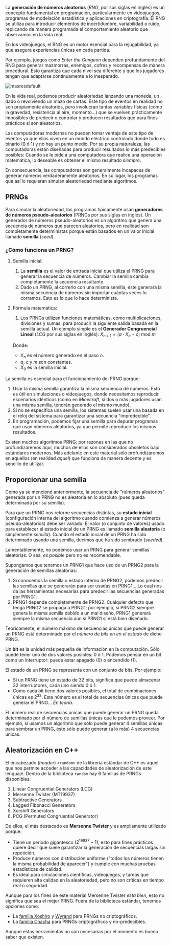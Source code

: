 La **generación de números aleatorios** (*RNG*, por sus siglas en inglés) es un concepto fundamental en programación, particularmente en videojuegos, programas de modelación estadística y aplicaciones en criptografía. El RNG se utiliza para introducir elementos de incertidumbre, variabilidad o ruido, replicando de manera programada el comportamiento aleatorio que observamos en la vida real.

En los videojuegos, el RNG es un motor esencial para la rejugabilidad, ya que asegura experiencias únicas en cada partida. 

Por ejemplo, juegos como *Enter the Gungeon* dependen profundamente del RNG para generar mazmorras, enemigos, cofres y recompensas de manera procedural. Esto garantiza que cada nivel sea diferente y que los jugadores tengan que adaptarse continuamente a lo inesperado.

![maxresdefault](https://github.com/user-attachments/assets/0cbc8b12-f60b-4ad5-b550-0888b8dea919)

En la vida real, podemos producir aleatoriedad lanzando una moneda, un dado o revolviendo un mazo de cartas. Este tipo de eventos en realidad no son propiamente aleatorios, pero involucran tantas variables físicas (como la gravedad, resistencia al aire, momento...) que se vuelven prácticamente imposibles de predecir o controlar y producen resultados que para fines prácticos sí son aleatorios.

Las computadoras modernas no pueden tomar ventaja de este tipo de eventos ya que ellas viven en un mundo eléctrico controlado donde todo es binario (0 ó 1) y no hay un punto medio. Por su propia naturaleza, las computadoras están diseñadas para producir resultados lo más predecibles posibles: Cuando se le pide a una computadora que realice una operación matemática, lo deseable es obtener el mismo resultado *siempre*.

En consecuencia, las computadoras son generalmente incapaces de generar números verdaderamente aleatorios. En su lugar, los programas que así lo requieran simulan aleatoriedad mediante algoritmos.

## PRNGs

Para simular la aleatoriedad, los programas típicamente usan **generadores de números pseudo-aleatorios** (PRNGs por sus siglas en inglés). Un generador de números pseudo-aleatorios es un algoritmo que genera una secuencia de números que parecen aleatorios, pero en realidad son completamente deterministas porque están basados en un valor inicial llamado **semilla** (*seed*).

### ¿Cómo funciona un PRNG?

1. Semilla inicial:
   1. La **semilla** es el valor de entrada inicial que utiliza el PRNG para generar la secuencia de números. Cambiar la semilla cambia completamente la secuencia resultante.
   2. Dado un PRNG, al correrlo con una misma semilla, éste generará la misma secuencia de números sin importar cuántas veces lo corramos. Esto es lo que lo hace determinista. 
2. Fórmula matemática:
   1. Los PRNGs utilizan funciones matemáticas, como multiplicaciones, divisiones y sumas, para producir la siguiente salida basada en la semilla actual. Un ejemplo simple es el **Generador Congruencial Lineal** (*LCG* por sus siglas en inglés):
   $X_{n+1}=(a \cdot X_n + c)$ mod $m$

   Donde:
   * $X_n$ es el número generado en el paso $n$.
   * $a$, $c$ y $m$ son constantes.
   * $X_0$ es la semilla inicial.

La semilla es esencial para el funcionamiento del PRNG porque:
1. Usar la misma semilla garantiza la misma secuencia de números. Esto es útil en simulaciones o videojuegos, donde necesitamos reproducir escenarios idénticos (como en *Minecraft*, si dos o más jugadores usan una misma semilla, tendrán generado el mismo mundo).
2. Si no se especifica una semilla, los sistemas suelen usar una basada en el reloj del sistema para garantizar una secuencia "impredecible".
3. En programación, podemos fijar una semilla para depurar programas que usan números aleatorios, ya que permite reproducir los mismos resultados.

Existen muchos algoritmos PRNG; por razones en las que no profundizaremos aquí, muchos de ellos son considerados obsoletos bajo estándares modernos. Más adelante en este material sólo profundizaremos en aquellos (en realidad *aquel*) que funciona de manera decente y es sencillo de utilizar. 

## Proporcionar una semilla

Como ya se mencionó anteriormente, la secuencia de "números aleatorios" generada por un PRNG no es aleatoria en lo absoluto (pues queda determinada por su semilla).

Para que un PRNG nos retorne secuencias distintas, su **estado inicial** (configuración interna del algoritmo cuando comienza a generar números pseudo-aleatorios) debe ser variado. El valor (o conjunto de valores) usado para establecer el estado inicial de un PRNG es llamado **semilla aleatoria** (o simplemente *semilla*). Cuando el estado inicial de un PRNG ha sido determinado usando una semilla, decimos que ha sido sembrado (*seeded*). 

Lamentablemente, no podemos usar un PRNG para generar semillas aleatorias. O sea, *es posible* pero no es recomendable. 

Supongamos que tenemos un PRNG1 que hace uso de un PRNG2 para la generación de semillas aleatorias:

1. Si conocemos la semilla o estado interno de PRNG2, podemos predecir las semillas que se generarán para ser usadas en PRNG1... Lo cual nos da las herramientas necesarias para predecir las secuencias generadas por PRNG1.
2. PRNG1 depende completamente de PRNG2. Cualquier defecto que tenga PRNG2 se propaga a PRNG1; por ejemplo, si PRNG2 siempre genera la misma semilla debido a un mal diseño, PRNG1 generará siempre la misma secuencia aún si PRNG1 sí está bien diseñado.

Teóricamente, el número máximo de secuencias únicas que puede generar un PRNG está determinado por el *número de bits en en el estado* de dicho PRNG.

Un **bit** es la unidad más pequeña de información en la computación. Sólo puede tener uno de dos valores posibles: 0 ó 1. Podemos pensar en un bit como un interruptor: puede estar apagado (0) o encendido (1). 

El estado de un PRNG se representa con un conjunto de bits. Por ejemplo: 
* Si un PRNG tiene un estado de 32 bits, significa que puede almacenar 32 interruptores, cada uno siendo 0 ó 1.
* Como cada bit tiene dos valores posibles, el total de combinaciones únicas es $2^{32}$. Este número es el total de secuencias únicas que puede generar el PRNG... *En teoría.*

El número real de secuencias únicas que puede generar un PRNG queda determinado por el número de semillas únicas que le podemos proveer. Por ejemplo, si usamos un algoritmo que sólo puede generar 4 semillas únicas para sembrar un PRNG, éste sólo puede generar (a lo más) 4 secuencias únicas.


## Aleatorización en C++

El encabezado (*header*) `<random>` de la librería estándar de C++ es aquel que nos permite acceder a las capacidades de aleatorización de este lenguaje. Dentro de la biblioteca `random` hay 6 familias de PRNGs disponibles:

1. Linear Congruential Generators (LCG)
2. Mersenne Twister (MT19937)
3. Subtractive Generators
4. Lagged Fibonacci Generators
5. Xorshift Generators
6. PCG (Permuted Congruential Generator)

De ellos, el más destacado es **Mersenne Twister** y es ampliamente utilizado porque:
* Tiene un periodo gigantesco ($2^{19937}-1$), esto para fines prácticos quiere decir que suele garantizar la generación de secuencias largas sin repetición.
* Produce números con distribución uniforme ("todos los números tienen la misma probabilidad de aparecer") y cumple con muchas pruebas estadísticas de calidad.
* Es ideal para simulaciones científicas, videojuegos, y tareas que requieren alta calidad en la aleatoriedad, pero no son críticas en tiempo real o seguridad.

Aunque para los fines de este material Mersenne Twister *está bien*, esto no significa que sea el mejor PRNG. Fuera de la biblioteca estándar, tenemos opciones como:
* La [familia Xoshiro](https://prng.di.unimi.it/) y [Wyrand](https://github.com/wangyi-fudan/wyhash) para PRNGs no criptográficos.
* La [familia Chacha](https://cr.yp.to/chacha.html) para PRNGs criptográficos y no-predecibles.

Aunque estas herramientas no son necesarias por el momento es bueno saber que existen. 
